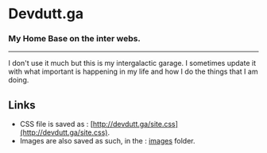 # Devdutt.ga
### My Home Base on the inter webs.
_____
I don't use it much but this is my intergalactic garage. I sometimes update it with what important is happening in my life and how I do the things that I am doing.

## Links
* CSS file is saved as : [http://devdutt.ga/site.css](http://devdutt.ga/site.css).
* Images are also saved as such, in the :
[images](http://github.com/devdutt-shenoi/devdutt-shenoi.github.io/tree/master/images) folder.
